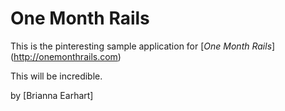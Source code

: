 # One Month Rails

This is the pinteresting sample application for [*One Month Rails*] (http://onemonthrails.com)

This will be incredible.

by [Brianna Earhart]